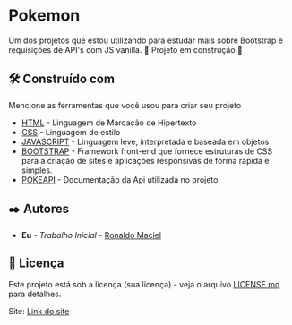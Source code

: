 # Pokemon
Um dos projetos que estou utilizando para estudar mais sobre Bootstrap e requisições de API's com JS vanilla.
:construction: Projeto em construção :construction:
## 🛠️ Construído com

Mencione as ferramentas que você usou para criar seu projeto

* [HTML](https://developer.mozilla.org/pt-BR/docs/Web/HTML) - Linguagem de Marcação de Hipertexto
* [CSS](https://developer.mozilla.org/pt-BR/docs/Web/CSS) - Linguagem de estilo
* [JAVASCRIPT](https://developer.mozilla.org/pt-BR/docs/Web/JavaScript) - Linguagem leve, interpretada e baseada em objetos
* [BOOTSTRAP](https://www.alura.com.br/artigos/bootstrap) - Framework front-end que fornece estruturas de CSS para a criação de sites e aplicações responsivas de forma rápida e simples.
* [POKEAPI](https://pokeapi.co/docs/v2) - Documentação da Api utilizada no projeto.

## ✒️ Autores

* **Eu** - *Trabalho Inicial* - [Ronaldo Maciel](https://github.com/Ronaldo3030/)

## 📄 Licença

Este projeto está sob a licença (sua licença) - veja o arquivo [LICENSE.md](https://github.com/usuario/projeto/licenca) para detalhes.

Site: <a href="https://ronaldo3030.github.io/pokemon-with-pokeapi/" target="_blank">Link do site</a>
